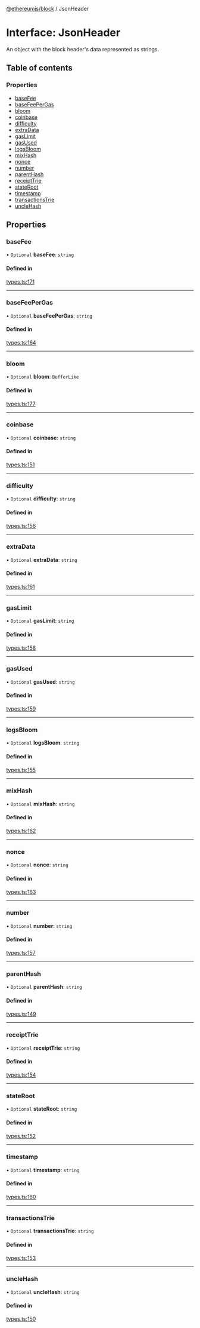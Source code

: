 [@ethereumjs/block](../README.md) / JsonHeader

# Interface: JsonHeader

An object with the block header's data represented as strings.

## Table of contents

### Properties

- [baseFee](JsonHeader.md#basefee)
- [baseFeePerGas](JsonHeader.md#basefeepergas)
- [bloom](JsonHeader.md#bloom)
- [coinbase](JsonHeader.md#coinbase)
- [difficulty](JsonHeader.md#difficulty)
- [extraData](JsonHeader.md#extradata)
- [gasLimit](JsonHeader.md#gaslimit)
- [gasUsed](JsonHeader.md#gasused)
- [logsBloom](JsonHeader.md#logsbloom)
- [mixHash](JsonHeader.md#mixhash)
- [nonce](JsonHeader.md#nonce)
- [number](JsonHeader.md#number)
- [parentHash](JsonHeader.md#parenthash)
- [receiptTrie](JsonHeader.md#receipttrie)
- [stateRoot](JsonHeader.md#stateroot)
- [timestamp](JsonHeader.md#timestamp)
- [transactionsTrie](JsonHeader.md#transactionstrie)
- [uncleHash](JsonHeader.md#unclehash)

## Properties

### baseFee

• `Optional` **baseFee**: `string`

#### Defined in

[types.ts:171](https://github.com/ethereumjs/ethereumjs-monorepo/blob/master/packages/block/src/types.ts#L171)

---

### baseFeePerGas

• `Optional` **baseFeePerGas**: `string`

#### Defined in

[types.ts:164](https://github.com/ethereumjs/ethereumjs-monorepo/blob/master/packages/block/src/types.ts#L164)

---

### bloom

• `Optional` **bloom**: `BufferLike`

#### Defined in

[types.ts:177](https://github.com/ethereumjs/ethereumjs-monorepo/blob/master/packages/block/src/types.ts#L177)

---

### coinbase

• `Optional` **coinbase**: `string`

#### Defined in

[types.ts:151](https://github.com/ethereumjs/ethereumjs-monorepo/blob/master/packages/block/src/types.ts#L151)

---

### difficulty

• `Optional` **difficulty**: `string`

#### Defined in

[types.ts:156](https://github.com/ethereumjs/ethereumjs-monorepo/blob/master/packages/block/src/types.ts#L156)

---

### extraData

• `Optional` **extraData**: `string`

#### Defined in

[types.ts:161](https://github.com/ethereumjs/ethereumjs-monorepo/blob/master/packages/block/src/types.ts#L161)

---

### gasLimit

• `Optional` **gasLimit**: `string`

#### Defined in

[types.ts:158](https://github.com/ethereumjs/ethereumjs-monorepo/blob/master/packages/block/src/types.ts#L158)

---

### gasUsed

• `Optional` **gasUsed**: `string`

#### Defined in

[types.ts:159](https://github.com/ethereumjs/ethereumjs-monorepo/blob/master/packages/block/src/types.ts#L159)

---

### logsBloom

• `Optional` **logsBloom**: `string`

#### Defined in

[types.ts:155](https://github.com/ethereumjs/ethereumjs-monorepo/blob/master/packages/block/src/types.ts#L155)

---

### mixHash

• `Optional` **mixHash**: `string`

#### Defined in

[types.ts:162](https://github.com/ethereumjs/ethereumjs-monorepo/blob/master/packages/block/src/types.ts#L162)

---

### nonce

• `Optional` **nonce**: `string`

#### Defined in

[types.ts:163](https://github.com/ethereumjs/ethereumjs-monorepo/blob/master/packages/block/src/types.ts#L163)

---

### number

• `Optional` **number**: `string`

#### Defined in

[types.ts:157](https://github.com/ethereumjs/ethereumjs-monorepo/blob/master/packages/block/src/types.ts#L157)

---

### parentHash

• `Optional` **parentHash**: `string`

#### Defined in

[types.ts:149](https://github.com/ethereumjs/ethereumjs-monorepo/blob/master/packages/block/src/types.ts#L149)

---

### receiptTrie

• `Optional` **receiptTrie**: `string`

#### Defined in

[types.ts:154](https://github.com/ethereumjs/ethereumjs-monorepo/blob/master/packages/block/src/types.ts#L154)

---

### stateRoot

• `Optional` **stateRoot**: `string`

#### Defined in

[types.ts:152](https://github.com/ethereumjs/ethereumjs-monorepo/blob/master/packages/block/src/types.ts#L152)

---

### timestamp

• `Optional` **timestamp**: `string`

#### Defined in

[types.ts:160](https://github.com/ethereumjs/ethereumjs-monorepo/blob/master/packages/block/src/types.ts#L160)

---

### transactionsTrie

• `Optional` **transactionsTrie**: `string`

#### Defined in

[types.ts:153](https://github.com/ethereumjs/ethereumjs-monorepo/blob/master/packages/block/src/types.ts#L153)

---

### uncleHash

• `Optional` **uncleHash**: `string`

#### Defined in

[types.ts:150](https://github.com/ethereumjs/ethereumjs-monorepo/blob/master/packages/block/src/types.ts#L150)
